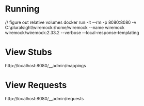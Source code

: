 # Running

// figure out relative volumes
docker run -it --rm -p 8080:8080 -v C:\pluralsight\wiremock:/home/wiremock --name wiremock wiremock/wiremock:2.33.2 --verbose --local-response-templating

# View Stubs
http://localhost:8080/__admin/mappings

# View Requests
http://localhost:8080/__admin/requests
